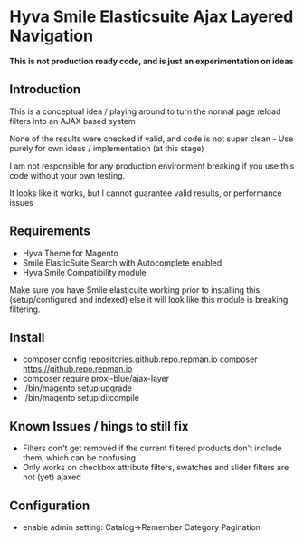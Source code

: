 # Hyva Smile Elasticsuite Ajax Layered Navigation

**This is not production ready code, and is just an experimentation on ideas** 

## Introduction

This is a conceptual idea / playing around to turn the normal page reload filters into an AJAX based system

None of the results were checked if valid, and code is not super clean - Use purely for own ideas / implementation (at this stage)

I am not responsible for any production environment breaking if you use this code without your own testing.

It looks like it works, but I cannot guarantee valid results, or performance issues

## Requirements

* Hyva Theme for Magento
* Smile ElasticSuite Search with Autocomplete enabled
* Hyva Smile Compatibility module

Make sure you have Smile elasticuite working prior to installing this (setup/configured and indexed) else it will look like this module is breaking filtering.

## Install

* composer config repositories.github.repo.repman.io composer https://github.repo.repman.io
* composer require proxi-blue/ajax-layer
* ./bin/magento setup:upgrade
* ./bin/magento setup:di:compile

## Known Issues / hings to still fix

* Filters don't get removed if the current filtered products don't include them, which can be confusing.
* Only works on checkbox attribute filters, swatches and slider filters are not (yet) ajaxed

## Configuration

* enable admin setting: Catalog->Remember Category Pagination

